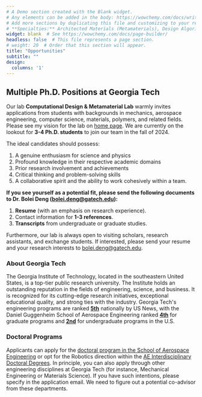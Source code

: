 ```yaml
---
# A Demo section created with the Blank widget.
# Any elements can be added in the body: https://wowchemy.com/docs/writing-markdown-latex/
# Add more sections by duplicating this file and customizing to your requirements.
# **Specialties:** Architected Materials (Metamaterials), Design Algorithms, Responsive Materials
widget: blank  # See https://wowchemy.com/docs/page-builder/
headless: false  # This file represents a page section.
# weight: 20  # Order that this section will appear.
title: "Opportunities"
subtitle: ""
design:
  columns: '1'
---
```

## **Multiple Ph.D. Positions at Georgia Tech**

Our lab **Computational Design & Metamaterial Lab** warmly invites applications from students with backgrounds in mechanics, aerospace engineering, computer science, materials, polymers, and related fields. Please see my vision for the lab on [home page](/). We are currently on the lookout for **3-4 Ph.D. students** to join our team in the fall of 2024. 

The ideal candidates should possess: 
1. A genuine enthusiasm for science and physics
2. Profound knowledge in their respective academic domains
3. Prior research involvement and achievements
4. Critical thinking and problem-solving skills
5. A collaborative spirit and the ability to work cohesively within a team.

**If you see yourself as a potential fit, please send the following documents to Dr. Bolei Deng (bolei.deng@gatech.edu):**

1. **Resume** (with an emphasis on research experience).
2. Contact information for **1-3 references**.
3. **Transcripts** from undergraduate or graduate studies.

Furthermore, our lab is always open to visiting scholars, research assistants, and exchange students. If interested, please send your resume and your research interests to bolei.deng@gatech.edu.

### About Georgia Tech
The Georgia Institute of Technology, located in the southeastern United States, is a top-tier public research university. The Institute holds an outstanding reputation in the fields of engineering, science, and business. It is recognized for its cutting-edge research initiatives, exceptional educational quality, and strong ties with the industry. Georgia Tech's engineering programs are ranked [<ins>**5th**<ins>](https://www.usnews.com/best-graduate-schools/top-engineering-schools/eng-rankings) nationally by US News, with the Daniel Guggenheim School of Aerospace Engineering ranked [<ins>**4th**<ins>](https://www.usnews.com/best-graduate-schools/top-engineering-schools/aerospace-rankings) for graduate programs and [<ins>**2nd**<ins>](https://www.usnews.com/best-colleges/rankings/engineering-doctorate-aerospace-aeronautical-astronautical?_sort=rank&_sortDirection=asc) for undergraduate programs in the U.S.

### Doctoral Programs
Applicants can apply for the [<ins>doctoral program in the School of Aerospace Engineering<ins>](https://ae.gatech.edu/doctoral-curriculum) or opt for the Robotics direction within the [<ins>AE Interdisciplinary Doctoral Degrees<ins>](https://ae.gatech.edu/ae-interdisciplinary-doctoral-degrees). In principle, you can also apply through other engineering disciplines at Georgia Tech (for instance, Mechanical Engineering or Materials Science). If you have such intentions, please specify in the application email. We need to figure out a potential co-advisor from these departments.